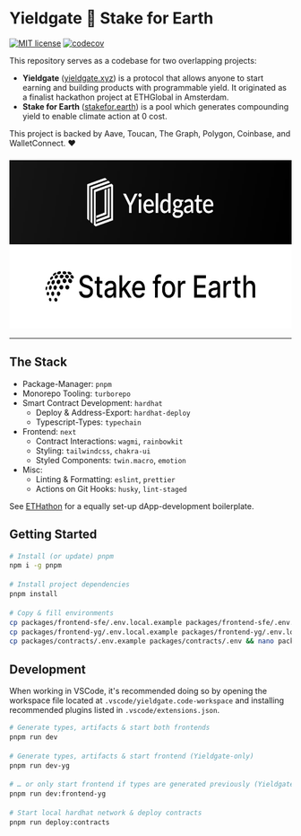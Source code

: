 # Yieldgate 🤝 Stake for Earth

[![MIT license](https://img.shields.io/badge/License-MIT-blue.svg)](https://yieldgate.mit-license.org/)
[![codecov](https://codecov.io/gh/yieldgate/yieldgate/branch/develop/graph/badge.svg?token=Y1BVBCAJK5)](https://codecov.io/gh/yieldgate/yieldgate)

This repository serves as a codebase for two overlapping projects:

- **Yieldgate** ([yieldgate.xyz](https://yieldgate.xyz)) is a protocol that allows anyone to start earning and building products with programmable yield. It originated as a finalist hackathon project at ETHGlobal in Amsterdam.
- **Stake for Earth** ([stakefor.earth](https://stakefor.earth)) is a pool which generates compounding yield to enable climate action at 0 cost.

This project is backed by Aave, Toucan, The Graph, Polygon, Coinbase, and WalletConnect. ❤️

<img src="gh-cover.jpg" width="600" height="300" alt="Cover Image" style="margin-top:0.5rem;" />

---

## The Stack

- Package-Manager: `pnpm`
- Monorepo Tooling: `turborepo`
- Smart Contract Development: `hardhat`
  - Deploy & Address-Export: `hardhat-deploy`
  - Typescript-Types: `typechain`
- Frontend: `next`
  - Contract Interactions: `wagmi`, `rainbowkit`
  - Styling: `tailwindcss`, `chakra-ui`
  - Styled Components: `twin.macro`, `emotion`
- Misc:
  - Linting & Formatting: `eslint`, `prettier`
  - Actions on Git Hooks: `husky`, `lint-staged`

See [ETHathon](https://github.com/ethathon/ethathon) for a equally set-up dApp-development boilerplate.

## Getting Started

```bash
# Install (or update) pnpm
npm i -g pnpm

# Install project dependencies
pnpm install

# Copy & fill environments
cp packages/frontend-sfe/.env.local.example packages/frontend-sfe/.env.local && nano packages/frontend-sfe/.env.local
cp packages/frontend-yg/.env.local.example packages/frontend-yg/.env.local && nano packages/frontend-yg/.env.local
cp packages/contracts/.env.example packages/contracts/.env && nano packages/contracts/.env
```

## Development

When working in VSCode, it's recommended doing so by opening the workspace file located at `.vscode/yieldgate.code-workspace` and installing recommended plugins listed in `.vscode/extensions.json`.

```bash
# Generate types, artifacts & start both frontends
pnpm run dev

# Generate types, artifacts & start frontend (Yieldgate-only)
pnpm run dev-yg

# … or only start frontend if types are generated previously (Yieldgate-only)
pnpm run dev:frontend-yg

# Start local hardhat network & deploy contracts
pnpm run deploy:contracts
```
